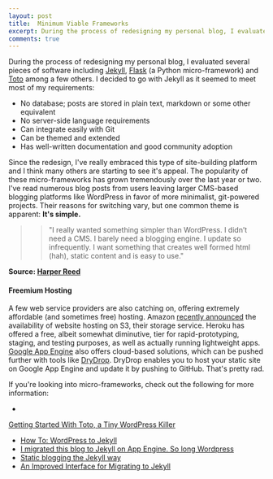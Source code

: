 ```yaml
---
layout: post
title:  Minimum Viable Frameworks
excerpt: During the process of redesigning my personal blog, I evaluated several pieces of software including Jekyll, Flask and Toto among a few others.
comments: true
---
```

During the process of redesigning my personal blog, I evaluated several pieces of software including <a href="http://jekyllrb.com/" rel="external">Jekyll</a>, <a href="http://flask.pocoo.org" rel="external">Flask</a> (a Python micro-framework) and <a href="http://cloudhead.io/toto" rel="external">Toto</a> among a few others. I decided to go with Jekyll as it seemed to meet most of my requirements:

* No database; posts are stored in plain text, markdown or some other equivalent
* No server-side language requirements
* Can integrate easily with Git
* Can be themed and extended
* Has well-written documentation and good community adoption

Since the redesign, I've really embraced this type of site-building platform and I think many others are starting to see it's appeal. The popularity of these micro-frameworks has grown tremendously over the last year or two. I've read numerous blog posts from users leaving larger CMS-based blogging platforms like WordPress in favor of more minimalist, git-powered projects. Their reasons for switching vary, but one common theme is apparent: **It's simple.**

>> "I really wanted something simpler than WordPress. I didn’t need a CMS. I barely need a blogging engine. I update so infrequently. I want something that creates well formed html (hah), static content and is easy to use."

**Source: <a href="http://www.nata2.org/2010/08/17/jekyl-for-the-win/" rel="external">Harper Reed</a>**

<h4>Freemium Hosting</h4>

A few web service providers are also catching on, offering extremely affordable (and sometimes free) hosting. Amazon <a href="http://aws.typepad.com/aws/2011/02/host-your-static-website-on-amazon-s3.html" rel="external">recently announced</a> the availability of website hosting on S3, their storage service. Heroku has offered a free, albeit somewhat diminutive, tier for rapid-prototyping, staging, and testing purposes, as well as actually running lightweight apps. <a href="http://code.google.com/appengine/" rel="external">Google App Engine</a> also offers cloud-based solutions, which can be pushed further with tools like <a href="http://drydrop.binaryage.com/" rel="external">DryDrop</a>. DryDrop enables you to host your static site on Google App Engine and update it by pushing to GitHub. That's pretty rad.

If you're looking into micro-frameworks, check out the following for more information:

* <a href="http://fadeyev.net/2010/05/10/getting-started-with-toto/" rel="external">
Getting Started With Toto, a Tiny WordPress Killer</a>
* <a href="http://paulstamatiou.com/how-to-wordpress-to-jekyll" rel="external">How To: WordPress to Jekyll</a>
* <a href="http://www.nata2.org/2010/08/17/jekyl-for-the-win/" rel="external">I migrated this blog to Jekyll on App Engine. So long Wordpress</a>
* <a href="http://recursive-design.com/blog/2010/10/12/static-blogging-the-jekyll-way/" rel="external">Static blogging the Jekyll way</a>
* <a href="http://codebeef.com/migrating-to-jekyll/">An Improved Interface for Migrating to Jekyll</a>